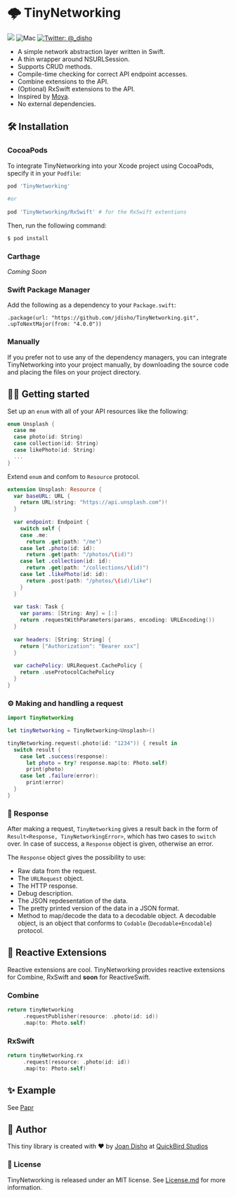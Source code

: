 # 🌩 TinyNetworking
<p align="left">
    <img src="https://img.shields.io/badge/Swift-5.1-orange.svg" />
    <img src="https://img.shields.io/badge/platforms-iOS | macOS | watchOS | tvOS-brightgreen.svg?style=flat" alt="Mac" />
    <a href="https://twitter.com/_disho">
        <img src="https://img.shields.io/badge/twitter-@_disho-blue.svg?style=flat" alt="Twitter: @_disho" />
    </a>
</p>

- A simple network abstraction layer written in Swift.
- A thin wrapper around NSURLSession.
- Supports CRUD methods.
- Compile-time checking for correct API endpoint accesses.
- Combine extensions to the API.
- (Optional) RxSwift extensions to the API.
- Inspired by [Moya](https://github.com/Moya/Moya).
- No external dependencies. 

## 🛠 Installation

### CocoaPods
To integrate TinyNetworking into your Xcode project using CocoaPods, specify it in your `Podfile`:

```ruby
pod 'TinyNetworking'
    
#or
    
pod 'TinyNetworking/RxSwift' # for the RxSwift extentions
```

Then, run the following command:

```bash
$ pod install
```

### Carthage 
*Coming Soon*

### Swift Package Manager 
Add the following as a dependency to your `Package.swift`:

 `.package(url: "https://github.com/jdisho/TinyNetworking.git", .upToNextMajor(from: "4.0.0"))`

### Manually
If you prefer not to use any of the dependency managers, you can integrate TinyNetworking into your project manually, by downloading the source code and placing the files on your project directory.

## 🏃‍♀️ Getting started
Set up an `enum` with all of your API resources like the following:

```swift
enum Unsplash {
  case me
  case photo(id: String)
  case collection(id: String)
  case likePhoto(id: String)
  ...
}
```

Extend `enum` and confom to `Resource` protocol.

```swift
extension Unsplash: Resource {
  var baseURL: URL {
    return URL(string: "https://api.unsplash.com")!
  }
  
  var endpoint: Endpoint {
    switch self {
    case .me:
      return .get(path: "/me")
    case let .photo(id: id):
      return .get(path: "/photos/\(id)")
    case let .collection(id: id):
      return .get(path: "/collections/\(id)")
    case let .likePhoto(id: id):
      return .post(path: "/photos/\(id)/like")
    }
  }
 
  var task: Task {
    var params: [String: Any] = [:]
    return .requestWithParameters(params, encoding: URLEncoding())
  }
  
  var headers: [String: String] {
    return ["Authorization": "Bearer xxx"]
  }
  
  var cachePolicy: URLRequest.CachePolicy {
    return .useProtocolCachePolicy
  }
}
```

### ⚙️ Making and handling a request
```swift
import TinyNetworking

let tinyNetworking = TinyNetworking<Unsplash>()

tinyNetworking.request(.photo(id: "1234")) { result in
  switch result {
    case let .success(response):
      let photo = try? response.map(to: Photo.self)
      print(photo)
    case let .failure(error):
      print(error)
  }
}
```

### 🔖 Response
After making a request, `TinyNetworking` gives a result back in the form of `Result<Response, TinyNetworkingError>`, which has two cases to `switch` over. In case of success, a `Response` object is given, otherwise an error.

The `Response` object gives the possibility to use: 
- Raw data from the request. 
- The `URLRequest` object.
- The HTTP response.
- Debug description. 
- The JSON repdesentation of the data.
- The pretty printed version of the data in a JSON format.
- Method to map/decode the data to a decodable object. A decodable object, is an object that conforms to `Codable` (`Decodable+Encodable`) protocol.


## 🐍 Reactive Extensions
Reactive extensions are cool. TinyNetworking provides reactive extensions for Combine, RxSwift and **soon** for ReactiveSwift.

### Combine 
```swift 
return tinyNetworking
     .requestPublisher(resource: .photo(id: id))
     .map(to: Photo.self)
```

### RxSwift
```swift
return tinyNetworking.rx
     .request(resource: .photo(id: id))
     .map(to: Photo.self)
```
## ✨ Example
See [Papr](https://github.com/jdisho/Papr/tree/papr-tinyNetworking-version)

## 👤 Author
This tiny library is created with ❤️ by [Joan Disho](https://twitter.com/_disho) at [QuickBird Studios](www.quickbirdstudios.com)

### 📃 License
TinyNetworking is released under an MIT license. See [License.md](https://github.com/jdisho/TinyNetworking/blob/master/LICENSE) for more information.
